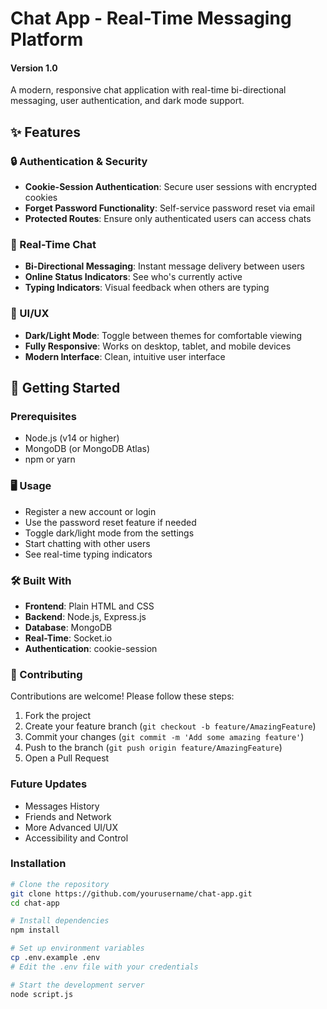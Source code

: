 # Chat App - Real-Time Messaging Platform


#### Version 1.0
A modern, responsive chat application with real-time bi-directional messaging, user authentication, and dark mode support.

## ✨ Features

### 🔒 Authentication & Security
- **Cookie-Session Authentication**: Secure user sessions with encrypted cookies
- **Forget Password Functionality**: Self-service password reset via email
- **Protected Routes**: Ensure only authenticated users can access chats

### 💬 Real-Time Chat
- **Bi-Directional Messaging**: Instant message delivery between users
- **Online Status Indicators**: See who's currently active
- **Typing Indicators**: Visual feedback when others are typing

### 🎨 UI/UX
- **Dark/Light Mode**: Toggle between themes for comfortable viewing
- **Fully Responsive**: Works on desktop, tablet, and mobile devices
- **Modern Interface**: Clean, intuitive user interface

## 🚀 Getting Started

### Prerequisites
- Node.js (v14 or higher)
- MongoDB (or MongoDB Atlas)
- npm or yarn


### 🖥️ Usage
- Register a new account or login  
- Use the password reset feature if needed  
- Toggle dark/light mode from the settings  
- Start chatting with other users  
- See real-time typing indicators  

### 🛠️ Built With
- **Frontend**: Plain HTML and CSS
- **Backend**: Node.js, Express.js  
- **Database**: MongoDB  
- **Real-Time**: Socket.io  
- **Authentication**: cookie-session  

### 🤝 Contributing
Contributions are welcome! Please follow these steps:  
1. Fork the project  
2. Create your feature branch (`git checkout -b feature/AmazingFeature`)  
3. Commit your changes (`git commit -m 'Add some amazing feature'`)  
4. Push to the branch (`git push origin feature/AmazingFeature`)  
5. Open a Pull Request  

### Future Updates
- Messages History  
- Friends and Network
- More Advanced UI/UX
- Accessibility and Control

### Installation
```bash
# Clone the repository
git clone https://github.com/yourusername/chat-app.git
cd chat-app

# Install dependencies
npm install

# Set up environment variables
cp .env.example .env
# Edit the .env file with your credentials

# Start the development server
node script.js
